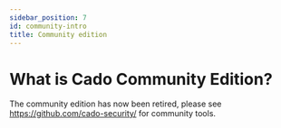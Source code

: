 ```yaml
---
sidebar_position: 7
id: community-intro
title: Community edition
---
```



# What is Cado Community Edition?

The community edition has now been retired, please see https://github.com/cado-security/ for community tools.
